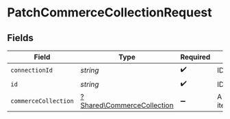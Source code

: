 # PatchCommerceCollectionRequest


## Fields

| Field                                                                   | Type                                                                    | Required                                                                | Description                                                             |
| ----------------------------------------------------------------------- | ----------------------------------------------------------------------- | ----------------------------------------------------------------------- | ----------------------------------------------------------------------- |
| `connectionId`                                                          | *string*                                                                | :heavy_check_mark:                                                      | ID of the connection                                                    |
| `id`                                                                    | *string*                                                                | :heavy_check_mark:                                                      | ID of the Collection                                                    |
| `commerceCollection`                                                    | [?Shared\CommerceCollection](../../Models/Shared/CommerceCollection.md) | :heavy_minus_sign:                                                      | A collection of items/products/services                                 |